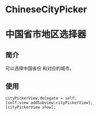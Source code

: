 # ChineseCityPicker
中国省市地区选择器
=========

简介
----------

可以选择中国省份 和对应的城市。

使用
---------

```SNSChooseCityView *cityPickerView = [[SNSChooseCityView alloc] initWithFrame:self.view.bounds];
cityPickerView.delegate = self;
[self.view addSubview:cityPickerView];
[cityPickerView show];
```
